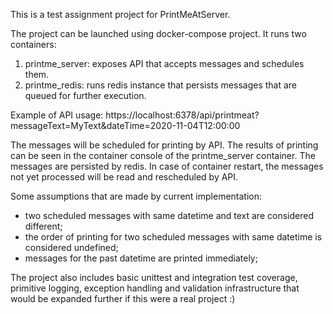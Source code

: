 This is a test assignment project for PrintMeAtServer.

The project can be launched using docker-compose project. It runs two containers:
1. printme_server: exposes API that accepts messages and schedules them.
2. printme_redis: runs redis instance that persists messages that are queued for further execution.

Example of API usage:
https://localhost:6378/api/printmeat?messageText=MyText&dateTime=2020-11-04T12:00:00

The messages will be scheduled for printing by API. The results of printing can be seen in the container console of the printme_server container.
The messages are persisted by redis. In case of container restart, the messages not yet processed will be read and rescheduled by API.

Some assumptions that are made by current implementation: 
- two scheduled messages with same datetime and text are considered different;
- the order of printing for two scheduled messages with same datetime is considered undefined;
- messages for the past datetime are printed immediately;

The project also includes basic unittest and integration test coverage, primitive logging, exception handling and validation infrastructure that would be expanded further if this were a real project :)